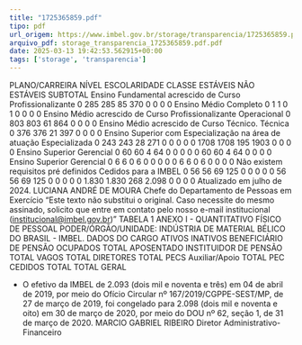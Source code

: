 ```yaml
---
title: "1725365859.pdf"
tipo: pdf
url_origem: https://www.imbel.gov.br/storage/transparencia/1725365859.pdf
arquivo_pdf: storage_transparencia_1725365859.pdf.pdf
date: 2025-03-13 19:42:53.562915+00:00
tags: ['storage', 'transparencia']
---
```


PLANO/CARREIRA
NÍVEL ESCOLARIDADE
CLASSE
ESTÁVEIS
NÃO 
ESTÁVEIS
SUBTOTAL
Ensino Fundamental acrescido de Curso 
Profissionalizante
0
285
285
85
370
0
0
0
0
Ensino Médio Completo
0
1
1
0
1
0
0
0
0
Ensino Médio acrescido de Curso Profissionalizante 
Operacional
0
803
803
61
864
0
0
0
0
Ensino Médio acrescido de Curso Técnico.
Técnica
0
376
376
21
397
0
0
0
0
Ensino Superior com Especialização 
na área de atuação
Especializada
0
243
243
28
271
0
0
0
0
0
1708
1708
195
1903
0
0
0
0
Ensino Superior
Gerencial
0
60
60
4
64
0
0
0
0
0
60
60
4
64
0
0
0
0
Ensino Superior
Gerencial
0
6
6
0
6
0
0
0
0
0
6
6
0
6
0
0
0
0
Não existem requisitos pré definidos
Cedidos para a IMBEL
0
56
56
69
125
0
0
0
0
0
56
56
69
125
0
0
0
0
0
1.830
1.830
268
2.098
0
0
0
0
Atualizado em julho de 2024.
LUCIANA ANDRÉ DE MOURA
Chefe do Departamento de Pessoas em Exercício
“Este texto não substitui o original. Caso necessite do mesmo assinado, solicito que entre em contato pelo nosso e-mail institucional (institucional@imbel.gov.br)”
TABELA 1
ANEXO I - QUANTITATIVO FÍSICO DE PESSOAL
PODER/ÓRGÃO/UNIDADE: INDÚSTRIA DE MATERIAL BÉLICO DO BRASIL - IMBEL.
DADOS DO CARGO
ATIVOS
INATIVOS
BENEFICIÁRIO 
DE PENSÃO
OCUPADOS
TOTAL
APOSENTADO
INSTITUIDOR 
DE PENSÃO
TOTAL
VAGOS
TOTAL
DIRETORES
TOTAL
PECS
Auxiliar/Apoio
TOTAL
PEC
CEDIDOS
TOTAL
TOTAL GERAL
* O efetivo da IMBEL de 2.093 (dois mil e noventa e três) em 04 de abril de 2019, por meio do Ofício Circular nº 167/2019/CGPPE-SEST/MP, de 27 de março de 2019, foi congelado para 2.098 (dois mil e noventa e oito) em 30 de março de 2020, por meio do DOU nº
62, seção 1, de 31 de março de 2020. 
MARCIO GABRIEL RIBEIRO
Diretor Administrativo-Financeiro

